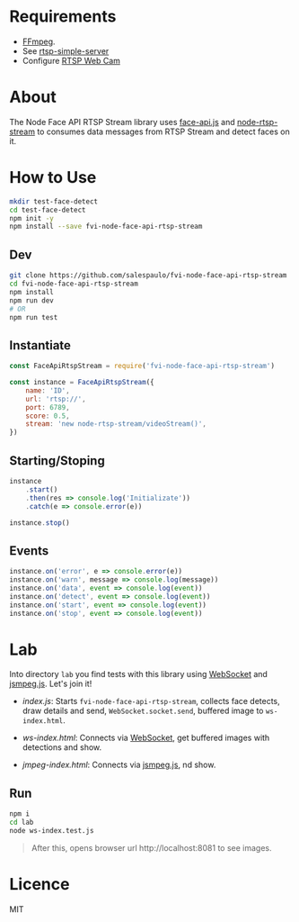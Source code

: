 # Requirements

-   [FFmpeg](https://ffmpeg.org/).
-   See [rtsp-simple-server](https://github.com/aler9/rtsp-simple-server)
-   Configure [RTSP Web Cam](https://github.com/aler9/rtsp-simple-server#serve-a-webcam)

# About

The Node Face API RTSP Stream library uses [face-api.js](https://justadudewhohacks.github.io/face-api.js/docs/index.html) and [node-rtsp-stream](https://github.com/kyriesent/node-rtsp-stream#readme) to consumes data messages from RTSP Stream and detect faces on it.

# How to Use

```bash
mkdir test-face-detect
cd test-face-detect
npm init -y
npm install --save fvi-node-face-api-rtsp-stream
```

## Dev

```bash
git clone https://github.com/salespaulo/fvi-node-face-api-rtsp-stream
cd fvi-node-face-api-rtsp-stream
npm install
npm run dev
# OR
npm run test
```

## Instantiate

```javascript
const FaceApiRtspStream = require('fvi-node-face-api-rtsp-stream')

const instance = FaceApiRtspStream({
    name: 'ID',
    url: 'rtsp://',
    port: 6789,
    score: 0.5,
    stream: 'new node-rtsp-stream/videoStream()',
})
```

## Starting/Stoping

```javascript
instance
    .start()
    .then(res => console.log('Initializate'))
    .catch(e => console.error(e))

instance.stop()
```

## Events

```javascript
instance.on('error', e => console.error(e))
instance.on('warn', message => console.log(message))
instance.on('data', event => console.log(event))
instance.on('detect', event => console.log(event))
instance.on('start', event => console.log(event))
instance.on('stop', event => console.log(event))
```

# Lab

Into directory `lab` you find tests with this library using [WebSocket](https://github.com/websockets/ws) and [jsmpeg.js](https://github.com/phoboslab/jsmpeg). Let's join it!

-   _index.js_: Starts `fvi-node-face-api-rtsp-stream`, collects face detects, draw details and send, `WebSocket.socket.send`, buffered image to `ws-index.html`.

-   _ws-index.html_: Connects via [WebSocket](https://github.com/websockets/ws), get buffered images with detections and show.
-   _jmpeg-index.html_: Connects via [jsmpeg.js](https://github.com/phoboslab/jsmpeg), nd show.

## Run

```bash
npm i
cd lab
node ws-index.test.js
```

> After this, opens browser url http://localhost:8081 to see images.

# Licence

MIT
